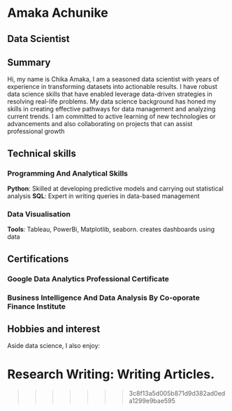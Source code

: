 # Amaka Achunike

## Data Scientist

## Summary

Hi, my name is Chika Amaka, I am a seasoned data scientist with years of
experience in transforming datasets into actionable results.
I have robust data science skills that have enabled leverage data-driven
strategies in resolving real-life problems. My data science background has honed
my skills in creating effective pathways for data management and analyzing
current trends. I am committed to active learning of new technologies or
advancements and also collaborating on projects that can assist professional growth

## Technical skills

### Programming And Analytical Skills

**Python**: Skilled at developing predictive models and carrying out statistical analysis
**SQL**: Expert in  writing queries in data-based management

### Data Visualisation

**Tools**: Tableau, PowerBi, Matplotlib, seaborn. creates dashboards using data

## Certifications

### Google Data Analytics Professional Certificate

### Business Intelligence And Data Analysis By Co-oporate Finance Institute

## Hobbies and interest

Aside data science, I also enjoy:

**Research Writing**: Writing Articles.
=======

>>>>>>> 3c8f13a5d005b871d9d382ad0eda1299e9bae595
